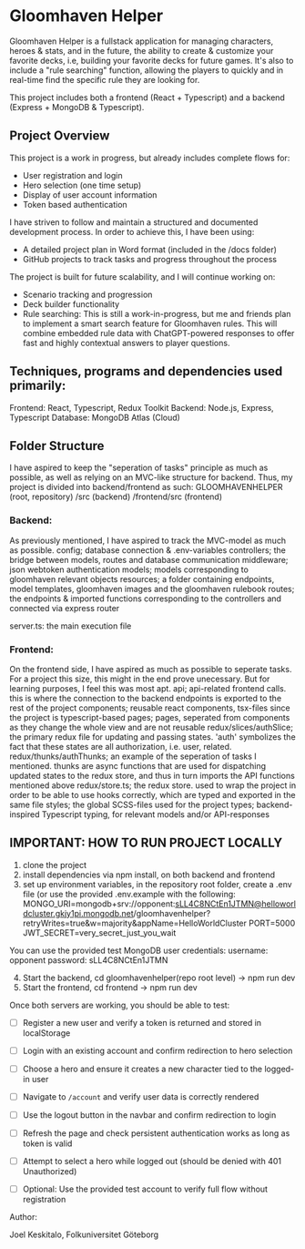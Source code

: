 # Gloomhaven Helper
Gloomhaven Helper is a fullstack application for managing characters, heroes & stats, and in the future, the ability to create & customize your favorite decks, i.e, building your favorite decks for future games. It's also to include a "rule searching" function, allowing the players to quickly and in real-time find the specific rule they are looking for. 

This project includes both a frontend (React + Typescript) and a backend (Express + MongoDB & Typescript). 


## Project Overview
This project is a work in progress, but already includes complete flows for:
- User registration and login
- Hero selection (one time setup)
- Display of user account information
- Token based authentication

I have striven to follow and maintain a structured and documented development process. In order to achieve this, I have been using:
- A detailed project plan in Word format (included in the /docs folder)
- GitHub projects to track tasks and progress throughout the process

The project is built for future scalability, and I will continue working on:
- Scenario tracking and progression
- Deck builder functionality
- Rule searching: This is still a work-in-progress, but me and friends plan to implement a smart search feature for Gloomhaven rules. This will combine embedded rule data with ChatGPT-powered responses to offer fast and highly contextual answers to player questions.


## Techniques, programs and dependencies used primarily:
Frontend: React, Typescript, Redux Toolkit
Backend: Node.js, Express, Typescript
Database: MongoDB Atlas (Cloud)


## Folder Structure
I have aspired to keep the "seperation of tasks" principle as much as possible, as well as relying on an MVC-like structure for backend. Thus, my project is divided into backend/frontend as such:
GLOOMHAVENHELPER (root, repository)
/src (backend)
/frontend/src (frontend)

### Backend: 
As previously mentioned, I have aspired to track the MVC-model as much as possible. 
config; database connection & .env-variables
controllers; the bridge between models, routes and database communication
middleware; json webtoken authentication
models; models corresponding to gloomhaven relevant objects
resources; a folder containing endpoints, model templates, gloomhaven images and the gloomhaven rulebook
routes; the endpoints & imported functions corresponding to the controllers and connected via express router

server.ts: the main execution file

### Frontend:
On the frontend side, I have aspired as much as possible to seperate tasks. For a project this size, this might in the end prove unecessary. But for learning purposes, I feel this was most apt. 
api; api-related frontend calls. this is where the connection to the backend endpoints is exported to the rest of the project
components; reusable react components, tsx-files since the project is typescript-based
pages; pages, seperated from components as they change the whole view and are not reusable
redux/slices/authSlice; the primary redux file for updating and passing states. 'auth' symbolizes the fact that these states are all authorization, i.e. user, related. 
redux/thunks/authThunks; an example of the seperation of tasks I mentioned. thunks are async functions that are used for dispatching updated states to the redux store, and thus in turn imports the API functions mentioned above
redux/store.ts; the redux store. used to wrap the project in order to be able to use hooks correctly, which are typed and exported in the same file
styles; the global SCSS-files used for the project
types; backend-inspired Typescript typing, for relevant models and/or API-responses


## IMPORTANT: HOW TO RUN PROJECT LOCALLY
1) clone the project
2) install dependencies via npm install, on both backend and frontend
3) set up environment variables, in the repository root folder, create a .env file (or use the provided .env.example with the following: MONGO_URI=mongodb+srv://opponent:sLL4C8NCtEn1JTMN@helloworldcluster.gkjy1pi.mongodb.net/gloomhavenhelper?retryWrites=true&w=majority&appName=HelloWorldCluster
PORT=5000
JWT_SECRET=very_secret_just_you_wait

You can use the provided test MongoDB user credentials:
username: opponent
password: sLL4C8NCtEn1JTMN

4) Start the backend, cd gloomhavenhelper(repo root level) -> npm run dev
5) Start the frontend, cd frontend -> npm run dev

Once both servers are working, you should be able to test:
- [ ] Register a new user and verify a token is returned and stored in localStorage
- [ ] Login with an existing account and confirm redirection to hero selection
- [ ] Choose a hero and ensure it creates a new character tied to the logged-in user
- [ ] Navigate to `/account` and verify user data is correctly rendered
- [ ] Use the logout button in the navbar and confirm redirection to login
- [ ] Refresh the page and check persistent authentication works as long as token is valid
- [ ] Attempt to select a hero while logged out (should be denied with 401 Unauthorized)
- [ ] Optional: Use the provided test account to verify full flow without registration


Author:

Joel Keskitalo, 
Folkuniversitet Göteborg

